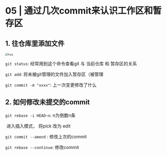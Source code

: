 <!--
 * @Author: Binqi Ni
 * @Date: 2021-09-18 01:17:37
 * @LastEditTime: 2021-09-18 01:17:38
 * @LastEditors: Binqi Ni
 * @FilePath: /Git-learning/05_通过几次commit来认识工作区和暂存区.md
-->

# 05 | 通过几次commit来认识工作区和暂存区

## 1. 往仓库里添加文件

<img src="https://i.loli.net/2021/09/18/68ozp2rd9nHVLiQ.jpg" alt="6.jpg" style="zoom:50%;" />

`git status`: 经常用到这个命令查看git 与 当前仓库 和 暂存区的关系

`git add`: 将未被git管理的文件加入暂存区（被管理

`git commit -m "xxxx"`: 上一次变更修改了什么



## 2. 如何修改未提交的commit

`git rebase -i HEAD~n`: n为倒数n条

​	进入插入模式， 将pick 改为 edit

`git commit --amend` : 修改上次的commit

`git rebase --continue`: 修改commit

